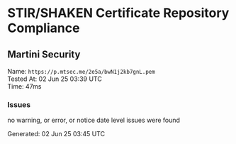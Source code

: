 # STIR/SHAKEN Certificate Repository Compliance

## Martini Security

Name: `https://p.mtsec.me/2e5a/bwN1j2kb7gnL.pem`\
Tested At: 02 Jun 25 03:39 UTC\
Time: 47ms

### Issues

no warning, or error, or notice date level issues were found

Generated: 02 Jun 25 03:45 UTC